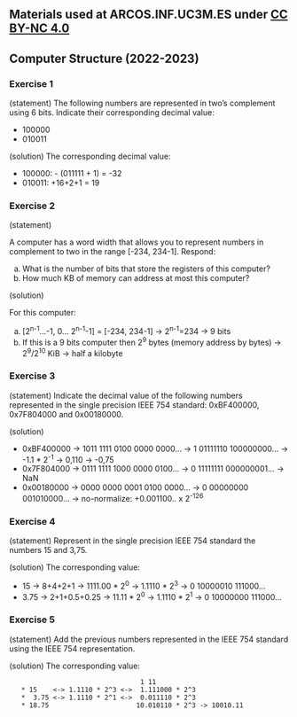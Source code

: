 ## Materials used at ARCOS.INF.UC3M.ES under [CC BY-NC 4.0](http://creativecommons.org/licenses/by-nc/4.0/)

## Computer Structure (2022-2023)

### Exercise 1

   (statement) The following numbers are represented in two’s complement using 6 bits.
   Indicate their corresponding decimal value:
   * 100000
   * 010011

   (solution) The corresponding decimal value:
   * 100000: - (011111 + 1) = -32
   * 010011: +16+2+1 = 19

### Exercise 2

   (statement)
<html>
A computer has a word width that allows you to represent numbers in complement to two in the range [-234, 234-1]. Respond:
<ol type="a">
  <li>What is the number of bits that store the registers of this computer?</li>
  <li>How much KB of memory can address at most this computer?</li>
</ol>
</html>

   (solution)
<html>
For this computer:
<ol type="a">
  <li>[2<sup>n-1</sup>...-1, 0... 2<sup>n-1</sup>-1] = [-234, 234-1] -> 2<sup>n-1</sup>=234 -> 9 bits</li>
  <li>If this is a 9 bits computer then 2<sup>9</sup> bytes (memory address by bytes) -> 2<sup>9</sup>/2<sup>10</sup> KiB -> half a kilobyte</li>
</ol>
</html>

### Exercise 3

   (statement) Indicate the decimal value of the following numbers represented in the single precision IEEE 754 standard: 0xBF400000, 0x7F804000 and 0x00180000.

   (solution)
   * 0xBF400000 -> 1011 1111 0100 0000 0000... -> 1 01111110 100000000... -> -1.1 * 2<sup>-1</sup> -> 0,110 -> -0,75
   * 0x7F804000 -> 0111 1111 1000 0000 0100... -> 0 11111111 000000001... -> NaN
   * 0x00180000 -> 0000 0000 0001 0100 0000... -> 0 00000000 001010000... -> no-normalize: +0.001100.. x 2<sup>-126</sup>

### Exercise 4

   (statement) Represent in the single precision IEEE 754 standard the numbers 15 and 3,75.

   (solution) The corresponding value:
   * 15   -> 8+4+2+1      -> 1111.00 * 2<sup>0</sup> -> 1.1110 * 2<sup>3</sup> -> 0 10000010 111000...
   * 3.75 -> 2+1+0.5+0.25 ->   11.11 * 2<sup>0</sup> -> 1.1110 * 2<sup>1</sup> -> 0 10000000 111000...

### Exercise 5

   (statement) Add the previous numbers represented in the IEEE 754 standard using the IEEE 754 representation.

   (solution) The corresponding value:
```
                                 1 11
   * 15    <-> 1.1110 * 2^3 <->  1.111000 * 2^3
   *  3.75 <-> 1.1110 * 2^1 <->  0.011110 * 2^3
   * 18.75                      10.010110 * 2^3 -> 10010.11
```
